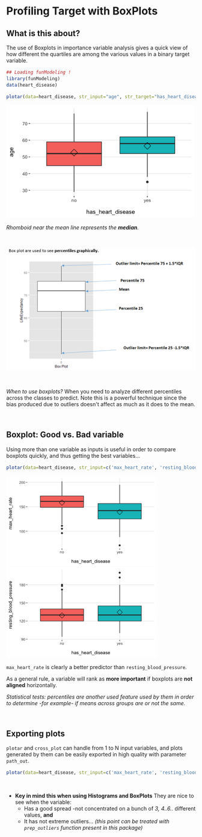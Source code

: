 


# Profiling Target with BoxPlots


## What is this about?

The use of Boxplots in importance variable analysis gives a quick view of how different the quartiles are among the various values in a binary target variable.


```r
## Loading funModeling !
library(funModeling)
data(heart_disease)
```


```r
plotar(data=heart_disease, str_input="age", str_target="has_heart_disease", plot_type = "boxplot")
```

<img src="figure/variable_importance2b-1.png" title="plot of chunk variable_importance2b" alt="plot of chunk variable_importance2b" width="500px" />

_Rhomboid near the mean line represents the **median**._

<br>


![](boxplot.png)

<br>

*When to use boxplots?*
When you need to analyze different percentiles across the classes to predict. Note this is a powerful technique since the bias produced due to outliers doesn't affect as much as it does to the mean.

<br>

## Boxplot: Good vs. Bad variable

Using more than one variable as inputs is useful in order to compare boxplots quickly, and thus getting the best variables...


```r
plotar(data=heart_disease, str_input=c('max_heart_rate', 'resting_blood_pressure'),  str_target="has_heart_disease", plot_type = "boxplot")
```

<img src="figure/variable_importance2e-1.png" title="plot of chunk variable_importance2e" alt="plot of chunk variable_importance2e" width="400px" /><img src="figure/variable_importance2e-2.png" title="plot of chunk variable_importance2e" alt="plot of chunk variable_importance2e" width="400px" />

`max_heart_rate` is clearly a better predictor than `resting_blood_pressure`.

As a general rule, a variable will rank as **more important** if boxplots are **not aligned** horizontally.

_Statistical tests: percentiles are another used feature used by them in order to determine -for example- if means across groups are or not the same._

<br>

## Exporting plots

`plotar` and `cross_plot` can handle from 1 to N input variables, and plots generated by them can be easily exported in high quality with parameter `path_out`.


```r
plotar(data=heart_disease, str_input=c('max_heart_rate', 'resting_blood_pressure'),  str_target="has_heart_disease", plot_type = "boxplot", path_out = "my_awsome_folder")
```

<br>

* **Key in mind this when using Histograms and BoxPlots** They are nice to see when the variable:
    + Has a good spread -not concentrated on a bunch of _3, 4..6.._ different values, **and**
    + It has not extreme outliers... _(this point can be treated with `prep_outliers` function present in this package)_
    
<br>

